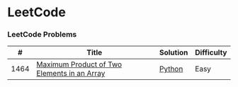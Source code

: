 LeetCode
========

### LeetCode Problems


| # | Title | Solution | Difficulty |
|---| ----- | -------- | ---------- |
|1464|[Maximum Product of Two Elements in an Array]([https://leetcode.com/problems/largest-number-after-mutating-substring/](https://leetcode.com/problems/maximum-product-of-two-elements-in-an-array/)) | [Python](/problems/python/maximum-product-of-two-elements-in-an-array.py)|Easy|

